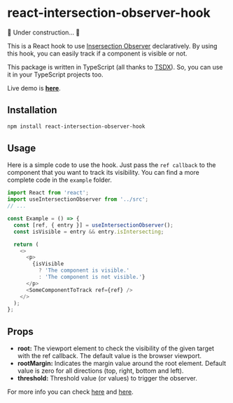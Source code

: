 # react-intersection-observer-hook

🔨 Under construction... 🔨

This is a React hook to use [Insersection Observer](https://developer.mozilla.org/en-US/docs/Web/API/Intersection_Observer_API) declaratively. By using this hook, you can easily track if a component is visible or not.

This package is written in TypeScript (all thanks to [TSDX](https://github.com/jaredpalmer/tsdx)). So, you can use it in your TypeScript projects too.

Live demo is [**here**](https://onderonur.github.io/react-intersection-observer-hook).

## Installation

```sh
npm install react-intersection-observer-hook
```

## Usage

Here is a simple code to use the hook. Just pass the `ref callback` to the component that you want to track its visibility. You can find a more complete code in the `example` folder.

```javascript
import React from 'react';
import useIntersectionObserver from '../src';
// ...

const Example = () => {
  const [ref, { entry }] = useIntersectionObserver();
  const isVisible = entry && entry.isIntersecting;

  return (
    <>
      <p>
        {isVisible
          ? 'The component is visible.'
          : 'The component is not visible.'}
      </p>
      <SomeComponentToTrack ref={ref} />
    </>
  );
};
```

## Props

- **root:** The viewport element to check the visibility of the given target with the ref callback. The default value is the browser viewport.
- **rootMargin:** Indicates the margin value around the root element. Default value is zero for all directions (top, right, bottom and left).
- **threshold:** Threshold value (or values) to trigger the observer.

For more info you can check [here](https://developers.google.com/web/updates/2016/04/intersectionobserver) and [here](https://developer.mozilla.org/en-US/docs/Web/API/Intersection_Observer_API).
